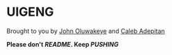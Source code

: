 # UIGENG
Brought to you by [John Oluwakeye](https://github.com/oluwakeye-john) and [Caleb Adepitan](https://github.com/calebpitan)

**Please don't _README_. Keep _PUSHING_**
